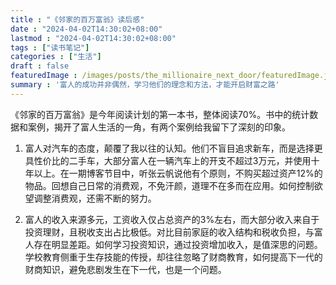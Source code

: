 ```yaml
---
title : "《邻家的百万富翁》读后感" 
date : "2024-04-02T14:30:02+08:00" 
lastmod : "2024-04-02T14:30:02+08:00" 
tags : ["读书笔记"]
categories : ["生活"]
draft : false
featuredImage : /images/posts/the_millionaire_next_door/featuredImage.jpg
summary : '富人的成功并非偶然，学习他们的理念和方法，才能开启财富之路'
---
```


《邻家的百万富翁》是今年阅读计划的第一本书，整体阅读70%。书中的统计数据和案例，揭开了富人生活的一角，有两个案例给我留下了深刻的印象。

1. 富人对汽车的态度，颠覆了我以往的认知。他们不盲目追求新车，而是选择更具性价比的二手车，大部分富人在一辆汽车上的开支不超过3万元，并使用十年以上。在一期博客节目中，听张云帆说他有个原则，不购买超过资产12%的物品。回想自己日常的消费观，不免汗颜，道理不在多而在应用。如何控制欲望调整消费观，还需不断的努力。

2. 富人的收入来源多元，工资收入仅占总资产的3%左右，而大部分收入来自于投资理财，且税收支出占比极低。对比目前家庭的收入结构和税收负担，与富人存在明显差距。如何学习投资知识，通过投资增加收入，是值深思的问题。学校教育侧重于生存技能的传授，却往往忽略了财商教育，如何提高下一代的财商知识，避免悲剧发生在下一代，也是一个问题。
